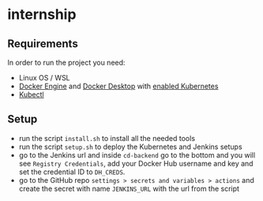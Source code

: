 #  internship
## Requirements
In order to run the project you need:
* Linux OS / WSL
* [Docker Engine](https://docs.docker.com/engine/install/) and [Docker Desktop](https://www.docker.com/products/docker-desktop/) with [enabled Kubernetes](https://docs.docker.com/desktop/kubernetes/)
* [Kubectl](https://kubernetes.io/docs/tasks/tools/)

## Setup
* run the script ```install.sh``` to install all the needed tools
* run the script ```setup.sh``` to deploy the Kubernetes and Jenkins setups 
* go to the Jenkins url and inside ```cd-backend``` go to the bottom and you will see ```Registry Credentials```, add your Docker Hub username and key and set the credential ID to ```DH_CREDS```.
* go to the GitHub repo ```settings > secrets and variables > actions``` and create the secret with name ```JENKINS_URL``` with the url from the script
